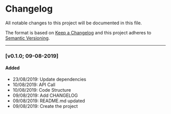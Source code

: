 # Changelog

All notable changes to this project will be documented in this file.

The format is based on [Keep a Changelog](http://keepachangelog.com/en/1.0.0/)
and this project adheres to [Semantic Versioning](http://semver.org/spec/v2.0.0.html).

---

### [v0.1.0; 09-08-2019]

#### Added
- 23/08/2019: Update dependencies
- 10/08/2019: API Call
- 10/08/2019: Code Structure
- 09/08/2019: Add CHANGELOG
- 09/08/2019: README.md updated
- 09/08/2019: Create the project
